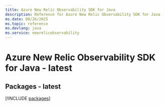 ```yaml
---
title: Azure New Relic Observability SDK for Java
description: Reference for Azure New Relic Observability SDK for Java
ms.date: 08/26/2025
ms.topic: reference
ms.devlang: java
ms.service: newrelicobservability
---
```

# Azure New Relic Observability SDK for Java - latest
## Packages - latest
[!INCLUDE [packages](new-relic-observability-index.md)]